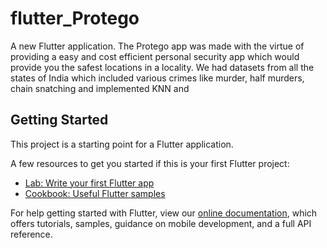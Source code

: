 # flutter_Protego

A new Flutter application.
The Protego app was made with the virtue of providing a easy and cost efficient personal security app which would provide you the safest locations in a locality. We had datasets from all the states of India which included various crimes like murder, half murders, chain snatching and implemented KNN and 

## Getting Started

This project is a starting point for a Flutter application.

A few resources to get you started if this is your first Flutter project:

- [Lab: Write your first Flutter app](https://flutter.dev/docs/get-started/codelab)
- [Cookbook: Useful Flutter samples](https://flutter.dev/docs/cookbook)

For help getting started with Flutter, view our
[online documentation](https://flutter.dev/docs), which offers tutorials,
samples, guidance on mobile development, and a full API reference.
